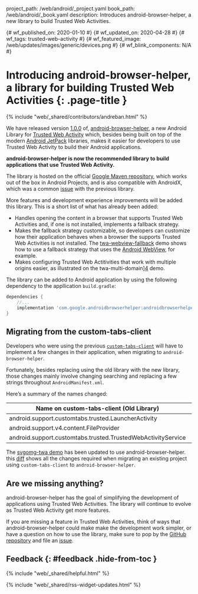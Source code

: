 project_path: /web/android/_project.yaml
book_path: /web/android/_book.yaml
description: Introduces android-browser-helper, a new library to build Trusted Web Activities.

{# wf_published_on: 2020-01-10 #}
{# wf_updated_on: 2020-04-28 #}
{# wf_tags: trusted-web-activity #}
{# wf_featured_image: /web/updates/images/generic/devices.png #}
{# wf_blink_components: N/A #}

# Introducing android-browser-helper, a library for building Trusted Web Activities {: .page-title }

{% include "web/_shared/contributors/andreban.html" %}

We have released version [1.0.0][9] of, [android-browser-helper][1], a new Android Library for
[Trusted Web Activity][8] which, besides being built on top of the modern
[Android JetPack][2] libraries, makes it easier for developers to use Trusted Web Activity to build
their Android applications.

**android-browser-helper is now the recommended library to build applications that use Trusted Web
Activity.**

The library is hosted on the official [Google Maven repository][11], which works out of the box in
Android Projects, and is also compatible with AndroidX, which was a common [issue][12] with the
previous library.

More features and development experience improvements will be added this library. This is a short
list of what has already been added:

 - Handles opening the content in a browser that supports Trusted Web Activities and, if one is not
installed, implements a fallback strategy.
 - Makes the fallback strategy customizable, so developers can customize how their application
 behaves when a browser the supports Trusted Web Activities is not installed. The
 [twa-webview-fallback][3] demo shows how to use a fallback strategy that uses the
 [Android WebView][6], for example.
 - Makes configuring Trusted Web Actitivities that work with multiple origins easier, as
 illustrated on the twa-multi-domain][4] demo.

The library can be added to Android application by using the following dependency to the
appllication `build.gradle`:

```gradle
dependencies {
    //...
    implementation 'com.google.androidbrowserhelper:androidbrowserhelper:1.2.0'
}
```

## Migrating from the custom-tabs-client
Developers who were using the previous [`custom-tabs-client`][5] will have to implement a few
changes in their application, when migrating to `android-browser-helper`.

Fortunately, besides replacing using the old library with the new library, those changes mainly
involve changing searching and replacing a few strings throughout `AndroidManifest.xml`. 

Here’s a summary of the names changed:

| Name on custom-tabs-client (Old Library)                     | Name on android-browser-helper (New Library)              |
|--------------------------------------------------------------|-----------------------------------------------------------|
| android.support.customtabs.trusted.LauncherActivity          | com.google.androidbrowserhelper.trusted.LauncherActivity  |
| android.support.v4.content.FileProvider                      | androidx.core.content.FileProvider                        |
| android.support.customtabs.trusted.TrustedWebActivityService | com.google.androidbrowserhelper.trusted.DelegationService |

The [svgomg-twa demo][10] has been updated to use android-browser-helper. this [diff][7] shows all
the changes required when migrating an existing project using `custom-tabs-client` to
`android-browser-helper`.

## Are we missing anything?

android-browser-helper has the goal of simplifying the development of applications using Trusted
Web Activities. The library will continue to evolve as Trusted Web Activity get more features.

If you are missing a feature in Trusted Web Activities, think of ways that
android-browser-helper could make make the development work simpler, or have a question on how to
use the library, make sure to pop by the [GitHub repository][1] and file an [issue][13].

## Feedback {: #feedback .hide-from-toc }

{% include "web/_shared/helpful.html" %}

{% include "web/_shared/rss-widget-updates.html" %}

[1]: https://github.com/GoogleChrome/android-browser-helper
[2]: https://developer.android.com/jetpack/
[3]: https://github.com/GoogleChrome/android-browser-helper/tree/master/demos/twa-webview-fallback
[4]: https://github.com/GoogleChrome/android-browser-helper/tree/master/demos/twa-multi-domain
[5]: https://jitpack.io/#GoogleChrome/custom-tabs-client
[6]: https://developer.android.com/guide/webapps/webview
[7]: https://github.com/GoogleChromeLabs/svgomg-twa/pull/76/files
[8]: https://developers.google.com/web/updates/2019/02/using-twa
[9]: https://github.com/GoogleChrome/android-browser-helper/releases/tag/1.0.0
[10]: https://github.com/GoogleChromeLabs/svgomg-twa
[11]: https://maven.google.com/
[12]: https://bugs.chromium.org/p/chromium/issues/detail?id=983378#c4
[13]: https://github.com/GoogleChrome/android-browser-helper/issues
